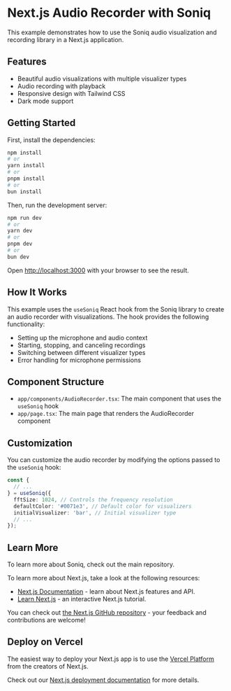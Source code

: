 # Next.js Audio Recorder with Soniq

This example demonstrates how to use the Soniq audio visualization and recording library in a Next.js application.

## Features

- Beautiful audio visualizations with multiple visualizer types
- Audio recording with playback
- Responsive design with Tailwind CSS
- Dark mode support

## Getting Started

First, install the dependencies:

```bash
npm install
# or
yarn install
# or
pnpm install
# or
bun install
```

Then, run the development server:

```bash
npm run dev
# or
yarn dev
# or
pnpm dev
# or
bun dev
```

Open [http://localhost:3000](http://localhost:3000) with your browser to see the result.

## How It Works

This example uses the `useSoniq` React hook from the Soniq library to create an audio recorder with visualizations. The hook provides the following functionality:

- Setting up the microphone and audio context
- Starting, stopping, and canceling recordings
- Switching between different visualizer types
- Error handling for microphone permissions

## Component Structure

- `app/components/AudioRecorder.tsx`: The main component that uses the `useSoniq` hook
- `app/page.tsx`: The main page that renders the AudioRecorder component

## Customization

You can customize the audio recorder by modifying the options passed to the `useSoniq` hook:

```typescript
const {
  // ...
} = useSoniq({
  fftSize: 1024, // Controls the frequency resolution
  defaultColor: '#0071e3', // Default color for visualizers
  initialVisualizer: 'bar', // Initial visualizer type
  // ...
});
```

## Learn More

To learn more about Soniq, check out the main repository.

To learn more about Next.js, take a look at the following resources:

- [Next.js Documentation](https://nextjs.org/docs) - learn about Next.js features and API.
- [Learn Next.js](https://nextjs.org/learn) - an interactive Next.js tutorial.

You can check out [the Next.js GitHub repository](https://github.com/vercel/next.js) - your feedback and contributions are welcome!

## Deploy on Vercel

The easiest way to deploy your Next.js app is to use the [Vercel Platform](https://vercel.com/new?utm_medium=default-template&filter=next.js&utm_source=create-next-app&utm_campaign=create-next-app-readme) from the creators of Next.js.

Check out our [Next.js deployment documentation](https://nextjs.org/docs/app/building-your-application/deploying) for more details.

